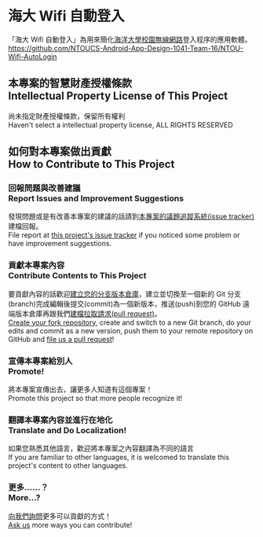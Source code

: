 # 海大 Wifi 自動登入
「海大 Wifi 自動登入」為用來簡化[海洋大學校園無線網路](海洋大學校園無線網路)登入程序的應用軟體。  
<https://github.com/NTOUCS-Android-App-Design-1041-Team-16/NTOU-Wifi-AutoLogin>

## 本專案的智慧財產授權條款<br />Intellectual Property License of This Project
尚未指定財產授權條款，保留所有權利  
Haven't select a intellectual property license, ALL RIGHTS RESERVED

## 如何對本專案做出貢獻<br />How to Contribute to This Project
### 回報問題與改善建議<br />Report Issues and Improvement Suggestions
發現問題或是有改善本專案的建議的話請到[本專案的議題追蹤系統(issue tracker)](https://github.com/NTOUCS-Android-App-Design-1041-Team-16/NTOU-Wifi-AutoLogin/issues)建檔回報。  
File report at [this project's issue tracker](https://github.com/NTOUCS-Android-App-Design-1041-Team-16/NTOU-Wifi-AutoLogin/issues) if you noticed some problem or have improvement suggestions.

### 貢獻本專案內容<br />Contribute Contents to This Project
要貢獻內容的話歡迎[建立您的分支版本倉庫](https://github.com/NTOUCS-Android-App-Design-1041-Team-16/NTOU-Wifi-AutoLogin/fork)，建立並切換至一個新的 Git 分支(branch)完成編輯後提交(commit)為一個新版本，推送(push)到您的 GitHub 遠端版本倉庫再跟我們[建檔拉取請求(pull request)](https://github.com/NTOUCS-Android-App-Design-1041-Team-16/NTOU-Wifi-AutoLogin/pull/new)。  
[Create your fork repository](https://github.com/NTOUCS-Android-App-Design-1041-Team-16/NTOU-Wifi-AutoLogin/fork), create and switch to a new Git branch, do your edits and commit as a new version, push them to your remote repository on GitHub and [file us a pull request](https://github.com/NTOUCS-Android-App-Design-1041-Team-16/NTOU-Wifi-AutoLogin/pull/new)!

### 宣傳本專案給別人<br />Promote!
將本專案宣傳出去，讓更多人知道有這個專案！  
Promote this project so that more people recognize it!

### 翻譯本專案內容並進行在地化<br />Translate and Do Localization!
如果您熟悉其他語言，歡迎將本專案之內容翻譯為不同的語言  
If you are familiar to other languages, it is welcomed to translate this project's content to other languages.

### 更多……？<br />More...?
[向我們詢問](https://github.com/NTOUCS-Android-App-Design-1041-Team-16/NTOU-Wifi-AutoLogin/issues)更多可以貢獻的方式！    
[Ask us](https://github.com/NTOUCS-Android-App-Design-1041-Team-16/NTOU-Wifi-AutoLogin/issues) more ways you can contribute!
